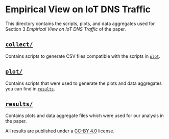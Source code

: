 # Empirical View on IoT DNS Traffic

This directory contains the scripts, plots, and data aggregates used for Section 3 *Empirical View
on IoT DNS Traffic* of the paper.

## [`collect/`](./collect/)

Contains scripts to generate CSV files compatible with the scripts in [`plot`](./plot).

## [`plot/`](./plot/)

Contains scripts that were used to generate the plots and data aggregates you can find in
[`results`](./results/).

## [`results/`](./results/)

Contains plots and data aggregate files which were used for our analysis in the paper.

All results are published under a [CC-BY 4.0](./results/LICENSE) license.
